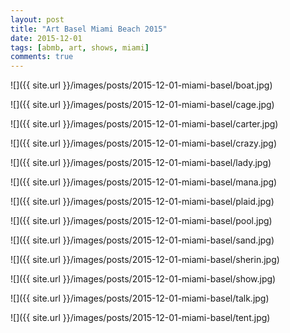 ```yaml
---
layout: post
title: "Art Basel Miami Beach 2015"
date: 2015-12-01
tags: [abmb, art, shows, miami]
comments: true
---
```

![]({{ site.url }}/images/posts/2015-12-01-miami-basel/boat.jpg)

![]({{ site.url }}/images/posts/2015-12-01-miami-basel/cage.jpg)

![]({{ site.url }}/images/posts/2015-12-01-miami-basel/carter.jpg)

![]({{ site.url }}/images/posts/2015-12-01-miami-basel/crazy.jpg)

![]({{ site.url }}/images/posts/2015-12-01-miami-basel/lady.jpg)

![]({{ site.url }}/images/posts/2015-12-01-miami-basel/mana.jpg)

![]({{ site.url }}/images/posts/2015-12-01-miami-basel/plaid.jpg)

![]({{ site.url }}/images/posts/2015-12-01-miami-basel/pool.jpg)

![]({{ site.url }}/images/posts/2015-12-01-miami-basel/sand.jpg)

![]({{ site.url }}/images/posts/2015-12-01-miami-basel/sherin.jpg)

![]({{ site.url }}/images/posts/2015-12-01-miami-basel/show.jpg)

![]({{ site.url }}/images/posts/2015-12-01-miami-basel/talk.jpg)

![]({{ site.url }}/images/posts/2015-12-01-miami-basel/tent.jpg)

